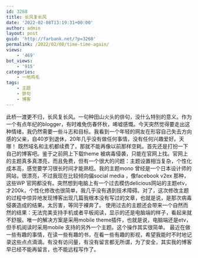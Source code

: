 ```yaml
---
id: 3268
title: 长风复长风
date: '2022-02-08T13:19:31+00:00'
author: admin
layout: post
guid: 'http://farbank.net/?p=3268'
permalink: /2022/02/08/time-time-again/
views:
    - '469'
bot_views:
    - '915'
categories:
    - 一地鸡毛
tags:
    - 主题
    - 俳句
    - 博客
---
```


此桥一渡更不归，长风复长风。一句种田山火头的俳句，没什么特别的意义。作为一个有点年纪的blogger，有时难免伤春怀秋，唏嘘感慨。今天突然觉得要走出这种情绪，我仍然需要一些斗志和目标。我看到一个年轻的网友在形容自己失去方向感的父亲，自40岁到退休，20年几乎没有做任何事情，没有任何兴趣爱好。天哪！ 既然域名和主机都续费了，那就不能再像以前那样空耗。首先还是打扮一下自己的博客吧。鉴于之前网上下载theme 被病毒侵袭，只能在官网上找。官网上的主题真多真漂亮，而且免费，但有一个很大的问题：主题设置相当复杂，个性化成本高，感觉要学习很长时间才能熟稔。我的主题mono 曾经是一个日本设计师的网站，很漂亮，不过我现在比较倾向偏social media ，像facebook v2ex 那种，这些WP 官网都没有。突然想到电脑上有一个过去模仿delicious网站的主题etv，才200k，个性化修改也很简单，我几乎没有遇到技术障碍。对了，这次修改主题的过程中惊异地发现博客出现几篇我根本没有写过的文章，也就是说，是那次病毒侵袭造成的结果。太厉害，等同于裸奔了。 使用过去的主题还会带来一个自然而然的结果：无法完美支持手机或者平板阅读，显示的还是电脑端的样子，看起来就不舒服。唯一的解决方案是采用mobile theme插件，也就是说，电脑端还是etv，但手机阅读时采用mobile 支持的另外一个主题。这个操作其实很简单。 最近在做一些有趣的事情，在读一些有趣的书，在看一些有趣的影视，希望我能时不时地记录这些点点滴滴。有没有访问量，有没有留言都无所谓，为了安全，其实我的博客早已经不能再留言，也不能远程写作了。